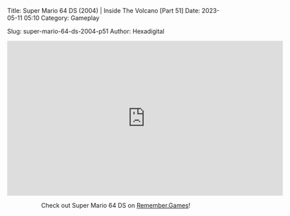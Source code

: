 Title: Super Mario 64 DS (2004) | Inside The Volcano [Part 51]
Date: 2023-05-11 05:10
Category: Gameplay

Slug: super-mario-64-ds-2004-p51
Author: Hexadigital

<center><iframe src="https://www.youtube.com/embed/l6-KJ5kymg8?feature=oembed" allow="accelerometer; autoplay; encrypted-media; gyroscope; picture-in-picture" width="640" height="360" frameborder="0"></iframe>

Check out Super Mario 64 DS on [Remember.Games](https://remember.games/game/2250/super-mario-64-ds/)!</center>
